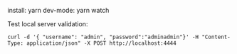 install: yarn
dev-mode: yarn watch

Test local server validation:

```
curl -d '{ "username": "admin", "password":"adminadmin"}' -H "Content-Type: application/json" -X POST http://localhost:4444
```
